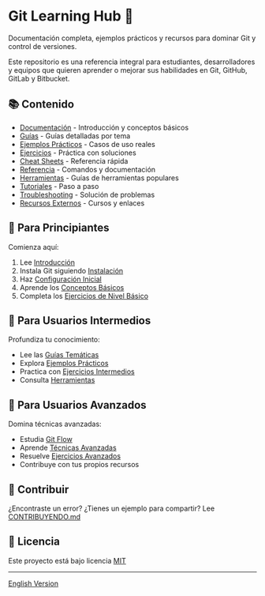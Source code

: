 # Git Learning Hub 🚀

Documentación completa, ejemplos prácticos y recursos para dominar Git y control
de versiones.

Este repositorio es una referencia integral para estudiantes, desarrolladores y equipos
que quieren aprender o mejorar sus habilidades en Git, GitHub, GitLab y Bitbucket.

## 📚 Contenido

- [Documentación](/docs) - Introducción y conceptos básicos
- [Guías](/guias) - Guías detalladas por tema
- [Ejemplos Prácticos](/ejemplos-practicos) - Casos de uso reales
- [Ejercicios](/ejercicios) - Práctica con soluciones
- [Cheat Sheets](/cheat-sheets) - Referencia rápida
- [Referencia](/referencia) - Comandos y documentación
- [Herramientas](/herramientas) - Guías de herramientas populares
- [Tutoriales](/tutoriales) - Paso a paso
- [Troubleshooting](/troubleshooting) - Solución de problemas
- [Recursos Externos](/recursos-externos) - Cursos y enlaces

## 🎯 Para Principiantes

Comienza aquí:

1. Lee [Introducción](/docs/es/introduccion.md)
2. Instala Git siguiendo [Instalación](/docs/es/instalacion.md)
3. Haz [Configuración Inicial](/docs/es/configuracion-inicial.md)
4. Aprende los [Conceptos Básicos](/docs/es/conceptos-basicos.md)
5. Completa los [Ejercicios de Nivel Básico](/ejercicios/nivel-basico)

## 🚀 Para Usuarios Intermedios

Profundiza tu conocimiento:

- Lee las [Guías Temáticas](/guias)
- Explora [Ejemplos Prácticos](/ejemplos-practicos)
- Practica con [Ejercicios Intermedios](/ejercicios/nivel-intermedio)
- Consulta [Herramientas](/herramientas)

## 💪 Para Usuarios Avanzados

Domina técnicas avanzadas:

- Estudia [Git Flow](/tutoriales/es/git-flow-paso-a-paso.md)
- Aprende [Técnicas Avanzadas](/ejemplos-practicos/avanzados)
- Resuelve [Ejercicios Avanzados](/ejercicios/nivel-avanzado)
- Contribuye con tus propios recursos

## 🤝 Contribuir

¿Encontraste un error? ¿Tienes un ejemplo para compartir?
Lee [CONTRIBUYENDO.md](CONTRIBUYENDO.md)

## 📄 Licencia

Este proyecto está bajo licencia [MIT](LICENSE)

---

[English Version](/README.en.md)
